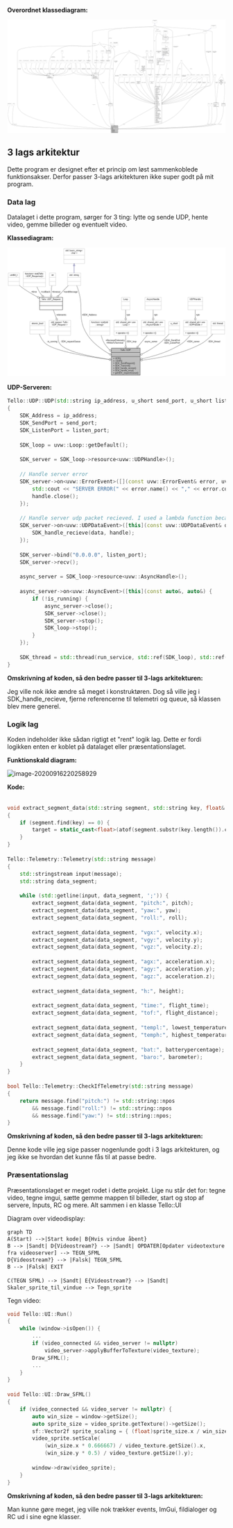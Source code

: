**Overordnet klassediagram:**

<img src="out/html/class_tello_1_1_u_i__coll__graph.png" alt="Collaboration graph" style="zoom:150%;" />



## 3 lags arkitektur

Dette program er designet efter et princip om løst sammenkoblede funktionsakser. Derfor passer 3-lags arkitekturen ikke super godt på mit program.

### Data lag

Datalaget i dette program, sørger for 3 ting: lytte og sende UDP, hente video, gemme billeder og eventuelt video. 

**Klassediagram:**

![Collaboration graph](out/html/class_tello_1_1_u_d_p__coll__graph.png)



**UDP-Serveren:**

```c++
Tello::UDP::UDP(std::string ip_address, u_short send_port, u_short listen_port)
{
    SDK_Address = ip_address;
    SDK_SendPort = send_port;
    SDK_ListenPort = listen_port;

    SDK_loop = uvw::Loop::getDefault();

    SDK_server = SDK_loop->resource<uvw::UDPHandle>();

    // Handle server error
    SDK_server->on<uvw::ErrorEvent>([](const uvw::ErrorEvent& error, uvw::UDPHandle& handle) {
        std::cout << "SERVER ERROR(" << error.name() << "," << error.code() << "): " << error.what() << std::endl;
        handle.close();
    });

    // Handle server udp packet recieved. I used a lambda function because referencing the other function directly didn't work
    SDK_server->on<uvw::UDPDataEvent>([this](const uvw::UDPDataEvent& data, uvw::UDPHandle& handle) {
        SDK_handle_recieve(data, handle);
    });

    SDK_server->bind("0.0.0.0", listen_port);
    SDK_server->recv();

    async_server = SDK_loop->resource<uvw::AsyncHandle>();

    async_server->on<uvw::AsyncEvent>([this](const auto&, auto&) {
        if (!is_running) {
            async_server->close();
            SDK_server->close();
            SDK_server->stop();
            SDK_loop->stop();
        }
    });

    SDK_thread = std::thread(run_service, std::ref(SDK_loop), std::ref(is_running));
}
```

**Omskrivning af koden, så den bedre passer til 3-lags arkitekturen:**

Jeg ville nok ikke ændre så meget i konstruktøren. Dog så ville jeg i SDK_handle_recieve, fjerne referencerne til telemetri og queue, så klassen blev mere generel.



### Logik lag

Koden indeholder ikke sådan rigtigt et "rent" logik lag. Dette er fordi logikken enten er koblet på datalaget eller præsentationslaget.



**Funktionskald diagram:**

![image-20200916220258929](C:\Users\mathi\AppData\Roaming\Typora\typora-user-images\image-20200916220258929.png)



**Kode:**

```c++

void extract_segment_data(std::string segment, std::string key, float& target)
{
    if (segment.find(key) == 0) {
        target = static_cast<float>(atof(segment.substr(key.length()).c_str()));
    }
}

Tello::Telemetry::Telemetry(std::string message)
{
    std::stringstream input(message);
    std::string data_segment;

    while (std::getline(input, data_segment, ';')) {
        extract_segment_data(data_segment, "pitch:", pitch);
        extract_segment_data(data_segment, "yaw:", yaw);
        extract_segment_data(data_segment, "roll:", roll);

        extract_segment_data(data_segment, "vgx:", velocity.x);
        extract_segment_data(data_segment, "vgy:", velocity.y);
        extract_segment_data(data_segment, "vgz:", velocity.z);

        extract_segment_data(data_segment, "agx:", acceleration.x);
        extract_segment_data(data_segment, "agy:", acceleration.y);
        extract_segment_data(data_segment, "agz:", acceleration.z);

        extract_segment_data(data_segment, "h:", height);

        extract_segment_data(data_segment, "time:", flight_time);
        extract_segment_data(data_segment, "tof:", flight_distance);

        extract_segment_data(data_segment, "templ:", lowest_temperature);
        extract_segment_data(data_segment, "temph:", highest_temperature);

        extract_segment_data(data_segment, "bat:", batterypercentage);
        extract_segment_data(data_segment, "baro:", barometer);
    }
}

bool Tello::Telemetry::CheckIfTelemetry(std::string message)
{
    return message.find("pitch:") != std::string::npos
        && message.find("roll:") != std::string::npos
        && message.find("yaw:") != std::string::npos;
}
```

**Omskrivning af koden, så den bedre passer til 3-lags arkitekturen:**

Denne kode ville jeg sige passer nogenlunde godt i 3 lags arkitekturen, og jeg ikke se hvordan det kunne fås til at passe bedre.



### Præsentationslag

Præsentationslaget er meget rodet i dette projekt. Lige nu står det for: tegne video, tegne imgui, sætte gemme mappen til billeder, start og stop af servere, Inputs, RC og mere. Alt sammen i en klasse Tello::UI

Diagram over videodisplay:

```mermaid
graph TD
A(Start) -->|Start kode| B{Hvis vindue åbent}
B --> |Sandt| D{Videostream?} --> |Sandt| OPDATER[Opdater videotexture fra videoserver] --> TEGN_SFML
D{Videostream?} --> |Falsk| TEGN_SFML
B --> |Falsk| EXIT

C(TEGN SFML) --> |Sandt| E{Videostream?} --> |Sandt| Skaler_sprite_til_vindue --> Tegn_sprite

```

Tegn video:

```c++
void Tello::UI::Run()
{
    while (window->isOpen()) {
        ...
        if (video_connected && video_server != nullptr)
            video_server->applyBufferToTexture(video_texture);
        Draw_SFML();
        ...
    }
}

void Tello::UI::Draw_SFML()
{
    if (video_connected && video_server != nullptr) {
        auto win_size = window->getSize();
        auto sprite_size = video_sprite.getTexture()->getSize();
        sf::Vector2f sprite_scaling = { (float)sprite_size.x / win_size.x, (float)sprite_size.y / win_size.y };
        video_sprite.setScale(
            (win_size.x * 0.666667) / video_texture.getSize().x, 
            (win_size.y * 0.5) / video_texture.getSize().y);

        window->draw(video_sprite);
    }
}
```

**Omskrivning af koden, så den bedre passer til 3-lags arkitekturen:**

Man kunne gøre meget, jeg ville nok trækker events, ImGui, fildialoger og RC ud i sine egne klasser.